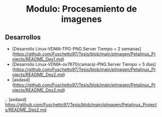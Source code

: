 <h1 align="center"> Modulo: Procesamiento de imagenes </h1> 

## Desarrollos

* [Desarrollo Linux-VDMA-TPG-PNG.Server Tiempo = 2 semanas] (https://github.com/Fuschetto97/Tesis/blob/main/pImagen/Petalinux_Projects/README_Des1.md)
* [Desarrollo Linux-VDMA-ov7670(camara)-PNG.Server Tiempo = 5 dias] (https://github.com/Fuschetto97/Tesis/blob/main/pImagen/Petalinux_Projects/README_Des2.md)
* [asdasd] (https://github.com/Fuschetto97/Tesis/blob/main/pImagen/Petalinux_Projects/README_Des2.md)

.. [asdasd] https://github.com/Fuschetto97/Tesis/blob/main/pImagen/Petalinux_Projects/README_Des2.md














